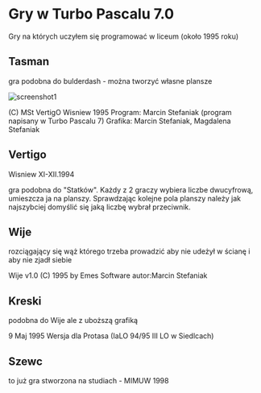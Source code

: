 Gry w Turbo Pascalu 7.0
====================

Gry na których uczyłem się programować w liceum (około 1995 roku)

Tasman
---------------------

gra podobna do bulderdash - można tworzyć własne plansze

![screenshot1](http://radgost.com/pagelayout/radgost/images/radgost_logo.png)

(C) MSt VertigO     Wisniew 1995
Program: Marcin Stefaniak (program napisany w Turbo Pascalu 7)
Grafika: Marcin Stefaniak, Magdalena Stefaniak


Vertigo 
---------------------

Wisniew XI-XII.1994

gra podobna do "Statków". Każdy z 2 graczy wybiera liczbe dwucyfrową, umieszcza ja na planszy. Sprawdzając kolejne pola planszy należy 
jak najszybciej domyślić się jaką liczbę wybrał przeciwnik.


Wije
---------------------

rozciągający się wąż którego trzeba prowadzić aby nie udeżył w ścianę i aby nie zjadł siebie

 Wije v1.0   (C) 1995 by Emes Software   autor:Marcin Stefaniak
 

Kreski
---------------------

podobna do Wije ale z uboższą grafiką

9 Maj 1995 
Wersja dla Protasa (IaLO 94/95   III LO w Siedlcach)



Szewc
---------------------

to już gra stworzona na studiach - MIMUW 1998 

